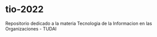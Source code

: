 # tio-2022

Repositorio dedicado a la materia Tecnologia de la Informacion en las Organizaciones - TUDAI
